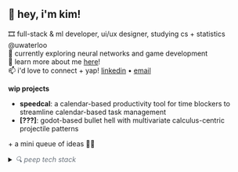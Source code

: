 ## 💫 hey, i'm kim!

🎞️ full-stack & ml developer, ui/ux designer, studying cs + statistics @uwaterloo <br/>
🌱 currently exploring neural networks and game development <br/>
🔗 learn more about me [here](https://kimguo.xyz/)! <br/>
📫 i'd love to connect + yap! [linkedin](https://www.linkedin.com/in/kbrqin/) • [email](mailto:kim.guo@uwaterloo.ca)

**wip projects**
* **speedcal**: a calendar-based productivity tool for time blockers to streamline calendar-based task management
* **[???]**: godot-based bullet hell with multivariate calculus-centric projectile patterns

\+ a mini queue of ideas 🙆‍♀️

<details>
  <summary><i style="color: #6a737d;">🔍 peep tech stack</i></summary>

  * **languages //** python, c++, c, c#, java, kotlin, r, html, css, js/ts, php, sql (postgres), swift, bash, matlab, gdscript

  * **libraries/frameworks //** next.js, react, angular, vue, flask, pytorch, tensorflow, sklearn, node.js, supabase, mongodb

  * **development tools //** docker, git, postman, unity, godot, npm

  * **design tools //** figma, blender, adobe illustrator, adobe photoshop
  
</details>
